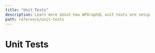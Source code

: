 ```yaml
---
title: "Unit Tests"
description: Learn more about how WPGraphQL unit tests are setup
path: reference/unit-tests
---
```


# Unit Tests